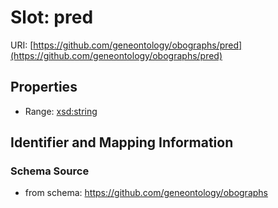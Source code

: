 # Slot: pred

URI: [https://github.com/geneontology/obographs/pred](https://github.com/geneontology/obographs/pred)



<!-- no inheritance hierarchy -->


## Properties

 * Range: [xsd:string](http://www.w3.org/2001/XMLSchema#string)



## Identifier and Mapping Information







### Schema Source


* from schema: https://github.com/geneontology/obographs



